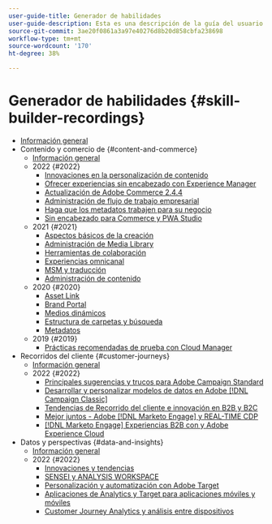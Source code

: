 ```yaml
---
user-guide-title: Generador de habilidades
user-guide-description: Esta es una descripción de la guía del usuario que se mostrará en la página de aterrizaje.
source-git-commit: 3ae20f0861a3a97e40276d8b20d858cbfa238698
workflow-type: tm+mt
source-wordcount: '170'
ht-degree: 38%

---
```



# Generador de habilidades {#skill-builder-recordings}

+ [Información general](overview.md)
+ Contenido y comercio de {#content-and-commerce}
   + [Información general](content-and-commerce/overview.md)
   + 2022 {#2022}
      + [Innovaciones en la personalización de contenido](content-and-commerce/2022/content-perosonalization.md)
      + [Ofrecer experiencias sin encabezado con Experience Manager](content-and-commerce/2022/headless.md)
      + [Actualización de Adobe Commerce 2.4.4](content-and-commerce/2022/commerce-upgrade.md)
      + [Administración de flujo de trabajo empresarial](content-and-commerce/2022/workflow.md)
      + [Haga que los metadatos trabajen para su negocio](content-and-commerce/2022/metadata.md)
      + [Sin encabezado para Commerce y PWA Studio](content-and-commerce/2022/headless-pwa.md)
   + 2021 {#2021}
      + [Aspectos básicos de la creación](content-and-commerce/2021/authoring-fundamentals.md)
      + [Administración de Media Library](content-and-commerce/2021/media-library-administration.md)
      + [Herramientas de colaboración](content-and-commerce/2021/collaboration-tools.md)
      + [Experiencias omnicanal](content-and-commerce/2021/omnichannel-experiences.md)
      + [MSM y traducción](content-and-commerce/2021/multi-site-management-web-translation.md)
      + [Administración de contenido](content-and-commerce/2021/traditional-headless-content-management.md)
   + 2020 {#2020}
      + [Asset Link](content-and-commerce/2020/asset-link.md)
      + [Brand Portal](content-and-commerce/2020/brand-portal.md)
      + [Medios dinámicos](content-and-commerce/2020/dynamic-media.md)
      + [Estructura de carpetas y búsqueda](content-and-commerce/2020/folder-structure-search.md)
      + [Metadatos](content-and-commerce/2020/metadata.md)
   + 2019 {#2019}
      + [Prácticas recomendadas de prueba con Cloud Manager](content-and-commerce/2019/cloud-manager-testing.md)
+ Recorridos del cliente {#customer-journeys}
   + [Información general](customer-journeys/overview.md)
   + 2022 {#2022}
      + [Principales sugerencias y trucos para Adobe Campaign Standard](customer-journeys/2022/tips-and-tricks.md)
      + [Desarrollar y personalizar modelos de datos en Adobe [!DNL Campaign Classic]](customer-journeys/2022/data-models.md)
      + [Tendencias de Recorrido del cliente e innovación en B2B y B2C](customer-journeys/2022/keynote.md)
      + [Mejor juntos - Adobe [!DNL Marketo Engage] y REAL-TIME CDP](customer-journeys/2022/b2b-campaigns.md)
      + [ [!DNL Marketo Engage] Experiencias B2B con y Adobe Experience Cloud](customer-journeys/2022/b2b-experiences.md)
+ Datos y perspectivas {#data-and-insights}
   + [Información general](data-and-insights/overview.md)
   + 2022 {#2022}
      + [Innovaciones y tendencias](data-and-insights/2022/innovations.md)
      + [SENSEI y ANALYSIS WORKSPACE](data-and-insights/2022/sensei.md)
      + [Personalización y automatización con Adobe Target](data-and-insights/2022/personalize.md)
      + [Aplicaciones de Analytics y Target para aplicaciones móviles y móviles](data-and-insights/2022/mobile-and-apps.md)
      + [Customer Journey Analytics y análisis entre dispositivos](data-and-insights/2022/cross-device-analytics.md)

<!--    + [Adobe Campaign Classic V7 vs V8](customer-journeys/2022/classic-v7-vs-v8.md) -->
